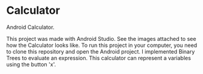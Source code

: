 # Calculator
Android Calculator.

This project was made with Android Studio.
See the images attached to see how the Calculator looks like.
To run this project in your computer, you need to clone this repository and open the Android project.
I implemented Binary Trees to evaluate an expression.
This calculator can represent a variables using the button 'x'.
